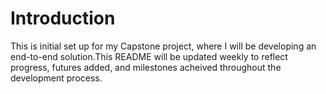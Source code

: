 # Introduction
This is initial set up for my Capstone project, where I will be developing an end-to-end solution.This README will be updated weekly to reflect progress,
futures added, and milestones acheived throughout the development process.

